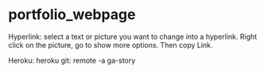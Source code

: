 # portfolio_webpage

Hyperlink:
select a text or picture you want to change into a hyperlink.
Right click on the picture, go to show more options.
Then copy Link.

Heroku:
heroku git: remote -a ga-story
